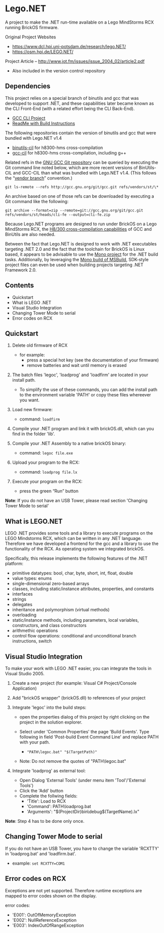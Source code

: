 Lego.NET
=====================
A project to make the .NET run-time available on a Lego MindStorms RCX running BrickOS firmware.

Original Project Websites
* https://www.dcl.hpi.uni-potsdam.de/research/lego.NET/
* https://osm.hpi.de/LEGO.NET/

Project Article – http://www.jot.fm/issues/issue_2004_02/article2.pdf
* Also included in the version control repository

Dependencies
------------
This project relies on a special branch of binutils and gcc that was developed to support .NET,
and these capabilities later became known as the CLI Front-End (with a related effort being the CLI Back-End).
* [GCC CLI Project](https://gcc.gnu.org/projects/cli.html)
* [ReadMe with Build Instructions](https://gcc.gnu.org/git/?p=gcc.git;a=blob;f=README;hb=refs/vendors/st/heads/README)

The following repositories contain the version of binutils and gcc that were bundled with Lego.NET v1.4
* [binutils-cil](https://github.com/BrickBot/binutils-cil) for h8300-hms cross-compilation
* [gcc-cil](https://github.com/BrickBot/gcc-cil) for h8300-hms cross-compilation, including g++

Related refs in the [GNU GCC Git repository](https://gcc.gnu.org/git.html) can be queried by executing the Git command line noted below,
which are more recent versions of BinUtils-CIL and GCC-CIL than what was bundled with Lego.NET v1.4.
(This follows the “[vendor branch](https://david.rothlis.net/vendor-branch/)” convention.)
``` Shell
git ls-remote --refs http://gcc.gnu.org/git/gcc.git refs/vendors/st/\*
```

An archive based on one of those refs can be downloaded by executing a Git command like the following:
``` Shell
git archive --format=zip --remote=git://gcc.gnu.org/git/gcc.git refs/vendors/st/heads/cli-fe --output=cli-fe.zip
```

Because Lego.NET programs are designed to run under BrickOS on a Lego MindStorms RCX, the
[H8/300 cross-compilation capabilities](https://gcc.gnu.org/projects/h8300-abi.html) of GCC and BinUtils are also needed.

Between the fact that Lego.NET is designed to work with .NET executables targeting .NET 2.0
and the fact that the toolchain for BrickOS is Linux based, it appears to be advisable to use
the [Mono project](https://mono-project.com/) for the .NET build tasks.
Additionally, by leveraging the [Mono build of MSBuild](https://github.com/mono/msbuild),
SDK-style project files can even be used when building projects targeting .NET Framework 2.0.


Contents
--------
* Quickstart
* What is LEGO .NET
* Visual Studio Integration
* Changing Tower Mode to serial
* Error codes on RCX


Quickstart
----------
1. Delete old firmware of RCX
   + for example:
     - press a special hot key (see the documentation of your firmware)
     - remove batteries and wait until memory is erased

2. The batch files 'legoc', 'loadprog' and 'loadfirm' are located in your install path.
   + To simplify the use of these commands, you can add the install path to 
     the environment variable 'PATH' or copy these files whereever you want.

3. Load new firmware:
   + command: `loadfirm`

4. Compile your .NET program and link it with brickOS.dll,
   which can you find in the folder 'lib'.

5. Compile your .NET Assembly to a native brickOS binary:
   + command: `legoc file.exe`

6. Upload your program to the RCX:
   + command: `loadprog file.lx`
   
7. Execute your program on the RCX:
   + press the green “Run” button

**Note**: If you do not have an USB Tower, please read section 'Changing Tower Mode to serial'


What is LEGO.NET
----------------
LEGO .NET provides some tools and a library to execute programs on the LEGO Mindstorms RCX,
which can be written in any .NET language. Therefore we have developed a frontend for the gcc
and a library to use the functionality of the RCX. As operating system we integrated
brickOS.

Specifically, this release implements the following features of the .NET platform:
* primitive datatypes: bool, char, byte, short, int, float, double
* value types: enums
* single-dimensional zero-based arrays
* classes, including static/instance attributes, properties, and constants
* interfaces
* strings
* delegates
* inheritance and polymorphism (virtual methods)
* overloading
* static/instance methods, including parameters, local variables, constructors, and class constructors
* arithmethic operations
* control flow operations: conditional and unconditional branch instructions, switch


Visual Studio Integration
-------------------------
To make your work with LEGO .NET easier, you can integrate the tools in
Visual Studio 2005.

1. Create a new project (for example: Visual C# Project/Console Application)

2. Add "brickOS wrapper" (brickOS.dll) to references of your project

3. Integrate 'legoc' into the build steps:
   + open the properties dialog of this project by right clicking on the project in the
     solution explorer.
   + Select under 'Common Properties' the page 'Build Events'. Type following
     in field 'Post-build Event Command Line' and replace PATH with your path.
    
     - `"PATH\legoc.bat" "$(TargetPath)"`
    
    + Note: Do not remove the quotes of "PATH\legoc.bat"

4. Integrate 'loadprog' as external tool:
   + Open Dialog 'External Tools' (under menu item 'Tool'/'External Tools')
   + Click the 'Add' button
   + Complete the follwing fields:
     - 'Title': Load to RCX
     - 'Command': PATH\loadprog.bat
     - 'Arguments': "$(ProjectDir)bin\debug\$(TargetName).lx"
     
**Note**: Step 4 has to be done only once.


Changing Tower Mode to serial
-----------------------------
If you do not have an USB Tower, you have to change the variable 'RCXTTY'
in 'loadprog.bat' and 'loadfirm.bat'.

* example: `set RCXTTY=COM1`


Error codes on RCX
------------------
Exceptions are not yet supported. Therefore runtime exceptions are mapped
to error codes shown on the display.

error codes:
* 'E001': OutOfMemoryException
* 'E002': NullReferenceException
* 'E003': IndexOutOfRangeException
